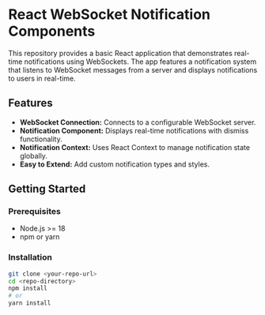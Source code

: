 # React WebSocket Notification Components

This repository provides a basic React application that demonstrates real-time notifications using WebSockets. The app features a notification system that listens to WebSocket messages from a server and displays notifications to users in real-time.

## Features

- **WebSocket Connection:** Connects to a configurable WebSocket server.
- **Notification Component:** Displays real-time notifications with dismiss functionality.
- **Notification Context:** Uses React Context to manage notification state globally.
- **Easy to Extend:** Add custom notification types and styles.

## Getting Started

### Prerequisites

- Node.js >= 18
- npm or yarn

### Installation

```bash
git clone <your-repo-url>
cd <repo-directory>
npm install
# or
yarn install